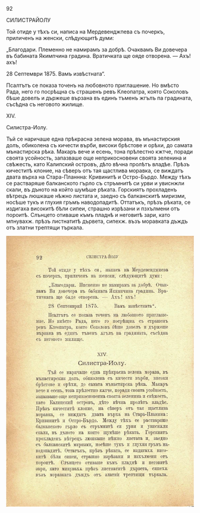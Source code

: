 ﻿92

СИЛИСТРАЙОЛУ

Той отиде у тѣхъ си, написа на Мердевенджпева съ почеркъ, приличенъ на женски, слѣдующитѣ думи:

„Благодари. Племенно не намирамъ за добрѣ. Очаквамъ Ви довечера въ бабината Якимпчина градина. Вратичката ще ояде отворена. — Ахъ! ахъ!

28 Септември 1875. Вамъ извѣстната“.

Псалтътъ се показа точенъ на любовното приглашение. Но вмѣсто Рада, него го посрѣщна съ страшенъ ревъ Клеопатра, която Соколовъ бѣше довелъ и държеше вързана въ единъ тъменъ жгълъ па градината, съсѣдна съ неговото жилище.

XIV.

Силистра-Иолу.

Тъй се наричаше една прѣкрасна зелена морава, въ мънастирския долъ, обиколена съ кичести върби, високи брѣстове и орѣхи, до самата мънастирска рѣка. Макаръ вече и есень, тона прѣлестно кжтче, поради своята усойность, запазваше още неприкосновени своята зеленина и свѣжесть, като Калипский островъ, дѣто вѣчна пролѣтъ владѣе. Прѣзъ кичеститѣ клоние, на сѣверъ отъ тая щастлива моравка, се виждатъ двата върха на Стара-Планнна: Кривинитѣ и Остро-Бърдо. Между тѣхъ се растваряше балканското гърло съ стръмнитѣ си урви и увиснжли скали, въ дъното на който шумѣше рѣката. Горскиятъ прохладенъ вѣтрецъ люшкаше нѣжно листата и, заедно съ балканскитѣ миризми, носѣше тукъ и глухия гръмъ наводопадитѣ. Оттатъкъ, прѣзъ рѣката, се издигаха високитѣ бѣли сипеи, страшно изрѣзани и пзхълмени отъ пороитѣ. Слънцето отиваше къмъ пладнѣ и неговитѣ зари, като мпнувахж. прѣзъ листнатитѣ дървета, сипехж. възъ моравката дъждъ отъ златни трептящи търкала.

![original](images/109.jpg)

